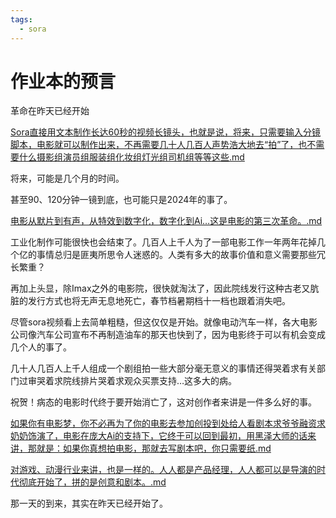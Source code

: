 ```yaml
---
tags:
  - sora
---
```

# 作业本的预言



革命在昨天已经开始

[Sora直接用文本制作长达60秒的视频长镜头，也就是说，将来，只需要输入分镜脚本，电影就可以制作出来，不再需要几十人几百人声势浩大地去“拍”了，也不需要什么摄影组演员组服装组化妆组灯光组司机组等等这些.md](./Sora直接用文本制作长达60秒的视频长镜头，也就是说，将来，只需要输入分镜脚本，电影就可以制作出来，不再需要几十人几百人声势浩大地去“拍”了，也不需要什么摄影组演员组服装组化妆组灯光组司机组等等这些.md)

将来，可能是几个月的时间。

甚至90、120分钟一镜到底，也可能只是2024年的事了。

[电影从默片到有声，从特效到数字化，数字化到Ai…这是电影的第三次革命。.md](./电影从默片到有声，从特效到数字化，数字化到Ai…这是电影的第三次革命。.md)

工业化制作可能很快也会结束了。几百人上千人为了一部电影工作一年两年花掉几个亿的事情总归是匪夷所思令人迷惑的。人类有多大的故事价值和意义需要那些冗长繁重？

再加上头显，除Imax之外的电影院，很快就淘汰了，因此院线发行这种古老又肮脏的发行方式也将无声无息地死亡，春节档暑期档十一档也跟着消失吧。

尽管sora视频看上去简单粗糙，但这仅仅是开始。就像电动汽车一样，各大电影公司像汽车公司宣布不再制造油车的那天也快到了，因为电影终于可以有机会变成几个人的事了。

几十人几百人上千人组成一个剧组拍一些大部分毫无意义的事情还得哭着求有关部门过审哭着求院线排片哭着求观众买票支持…这多大的病。

祝贺！病态的电影时代终于要开始消亡了，这对创作者来讲是一件多么好的事。

[如果你有电影梦，你不必再为了你的电影去参加创投到处给人看剧本求爷爷融资求奶奶饰演了，电影在庞大Ai的支持下，它终于可以回到最初，用黑泽大师的话来讲，那就是：如果你真想拍电影，那就去写剧本吧，你只需要纸.md](./如果你有电影梦，你不必再为了你的电影去参加创投到处给人看剧本求爷爷融资求奶奶饰演了，电影在庞大Ai的支持下，它终于可以回到最初，用黑泽大师的话来讲，那就是：如果你真想拍电影，那就去写剧本吧，你只需要纸.md)

[对游戏、动漫行业来讲，也是一样的。人人都是产品经理，人人都可以是导演的时代彻底开始了，拼的是创意和剧本。.md](./对游戏、动漫行业来讲，也是一样的。人人都是产品经理，人人都可以是导演的时代彻底开始了，拼的是创意和剧本。.md)

那一天的到来，其实在昨天已经开始了。


